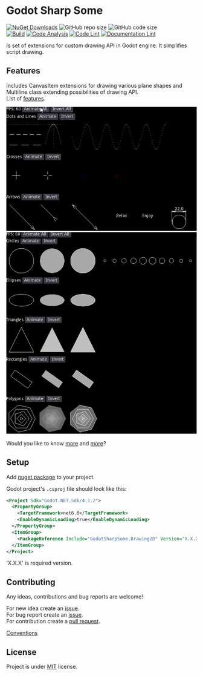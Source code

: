 # Godot Sharp Some

[![NuGet Downloads](https://img.shields.io/nuget/dt/GodotSharpSome.Drawing2D.svg)](https://www.nuget.org/packages/GodotSharpSome.Drawing2D/)
![GitHub repo size](https://img.shields.io/github/repo-size/jirikostiha/godot-sharp-some)
![GitHub code size](https://img.shields.io/github/languages/code-size/jirikostiha/godot-sharp-some)  
[![Build](https://github.com/jirikostiha/godot-sharp-some/actions/workflows/build.yml/badge.svg)](https://github.com/jirikostiha/godot-sharp-some/actions/workflows/build.yml)
[![Code Analysis](https://github.com/jirikostiha/godot-sharp-some/actions/workflows/analyse-code.yml/badge.svg)](https://github.com/jirikostiha/godot-sharp-some/actions/workflows/analyse-code.yml)
[![Code Lint](https://github.com/jirikostiha/godot-sharp-some/actions/workflows/lint-code.yml/badge.svg)](https://github.com/jirikostiha/godot-sharp-some/actions/workflows/lint-code.yml)
[![Documentation Lint](https://github.com/jirikostiha/godot-sharp-some/actions/workflows/lint-docs.yml/badge.svg)](https://github.com/jirikostiha/godot-sharp-some/actions/workflows/lint-docs.yml)

Is set of extensions for custom drawing API in Godot engine. It simplifies script drawing.

## Features

Includes CanvasItem extensions for drawing various plane shapes and Multiline class extending possibilities of drawing API.  
List of [features](./doc/features.md).

![pic](./doc/images/dots_and_lines_animation.gif)
![pic](./doc/images/primitives_animation.gif)

Would you like to know [more](./src/GodotSharpSome.Drawing2D/readme.md)
and [more](./src/usage/)?

## Setup

Add [nuget package](https://www.nuget.org/packages/GodotSharpSome.Drawing2D)
to your project.

Godot project's `.csproj` file should look like this:

```xml
<Project Sdk="Godot.NET.Sdk/4.1.2">
  <PropertyGroup>
    <TargetFramework>net6.0</TargetFramework>
    <EnableDynamicLoading>true</EnableDynamicLoading>
  </PropertyGroup>
  <ItemGroup>
    <PackageReference Include="GodotSharpSome.Drawing2D" Version="X.X.X" />
  </ItemGroup>
</Project>
```

'X.X.X' is required version.

## Contributing

Any ideas, contributions and bug reports are welcome!

For new idea create an [issue](https://github.com/jirikostiha/lexicon/issues/new/choose).  
For bug report create an [issue](https://github.com/jirikostiha/lexicon/issues/new/choose).  
For contribution create a [pull request](https://docs.github.com/en/pull-requests/collaborating-with-pull-requests/proposing-changes-to-your-work-with-pull-requests/creating-a-pull-request).  

[Conventions](./doc/conventions.md)  

## License

Project is under [MIT](./LICENSE) license.
